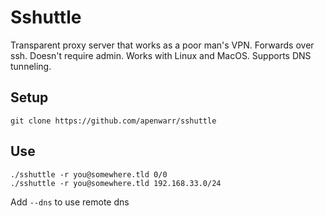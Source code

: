 # Sshuttle


Transparent proxy server that works as a poor man's VPN. Forwards over ssh. Doesn't require admin. Works with Linux and MacOS. Supports DNS tunneling.

## Setup

    git clone https://github.com/apenwarr/sshuttle
 
## Use

    ./sshuttle -r you@somewhere.tld 0/0
    ./sshuttle -r you@somewhere.tld 192.168.33.0/24

Add `--dns` to use remote dns
